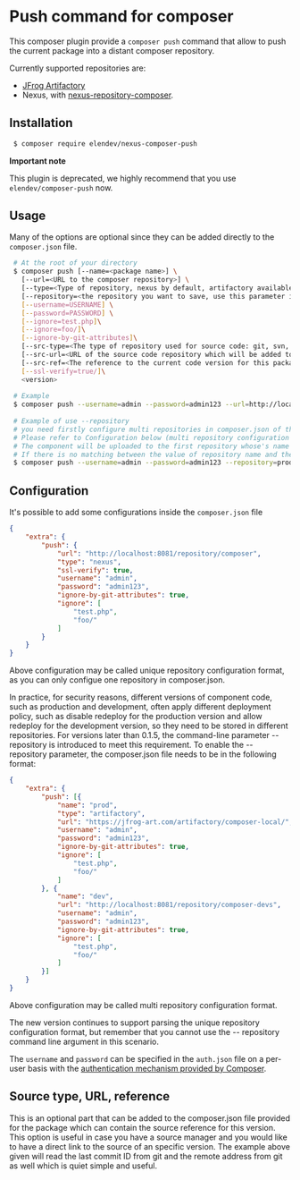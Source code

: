 # Push command for composer
This composer plugin provide a `composer push` command that allow to push the current package into a distant composer repository.

Currently supported repositories are:
 * [JFrog Artifactory](https://jfrog.com/artifactory/)
 * Nexus, with [nexus-repository-composer](https://github.com/sonatype-nexus-community/nexus-repository-composer).

## Installation
```bash
 $ composer require elendev/nexus-composer-push
 ```

**Important note**

This plugin is deprecated, we highly recommend that you use `elendev/composer-push` now.

## Usage
Many of the options are optional since they can be added directly to the `composer.json` file.
```bash
 # At the root of your directory
 $ composer push [--name=<package name>] \
   [--url=<URL to the composer repository>] \
   [--type=<Type of repository, nexus by default, artifactory available too>]
   [--repository=<the repository you want to save, use this parameter if you want to control which repository to upload to by command-line parameter>] \
   [--username=USERNAME] \
   [--password=PASSWORD] \
   [--ignore=test.php]\
   [--ignore=foo/]\
   [--ignore-by-git-attributes]\
   [--src-type=<The type of repository used for source code: git, svn, ... which will be added to source tag of composer package>]\
   [--src-url=<URL of the source code repository which will be added to source tag of composer package>]\
   [--src-ref=<The reference to the current code version for this package which will be added to source tag of composer package>]\
   [--ssl-verify=true/]\
   <version>
   
 # Example 
 $ composer push --username=admin --password=admin123 --url=http://localhost:8081/repository/composer --ignore=test.php --ignore=foo/ --src-type=git --src-url="$(git remote get-url origin)" --src-ref="$(git rev-parse HEAD)" 0.0.1
 
 # Example of use --repository
 # you need firstly configure multi repositories in composer.json of the project.
 # Please refer to Configuration below (multi repository configuration format) for configuration method
 # The component will be uploaded to the first repository whose's name value matching -- repository value
 # If there is no matching between the value of repository name and the value of -- repository, the upload will fail with a prompt
 $ composer push --username=admin --password=admin123 --repository=prod --ignore=test.php --ignore=foo/ 0.0.1
 ```

## Configuration
It's possible to add some configurations inside the `composer.json` file
```json
{
    "extra": {
        "push": {
            "url": "http://localhost:8081/repository/composer",
            "type": "nexus",
            "ssl-verify": true,
            "username": "admin",
            "password": "admin123",
            "ignore-by-git-attributes": true,
            "ignore": [
                "test.php",
                "foo/"
            ]
        }
    }
}
```
Above configuration may be called unique repository configuration format, as you can only configue one repository in composer.json.  

In practice, for security reasons, different versions of component code, such as production and development, often apply different deployment policy, such as disable redeploy for the production version and allow redeploy for the development version, so they need to be stored in different repositories.
For versions later than 0.1.5, the command-line parameter -- repository is introduced to meet this requirement. To enable the -- repository parameter, the composer.json file needs to be in the following format:
```json
{
    "extra": {
        "push": [{
            "name": "prod",
            "type": "artifactory",
            "url": "https://jfrog-art.com/artifactory/composer-local/",
            "username": "admin",
            "password": "admin123",
            "ignore-by-git-attributes": true,
            "ignore": [
                "test.php",
                "foo/"
            ]
        }, {
            "name": "dev",
            "url": "http://localhost:8081/repository/composer-devs",
            "username": "admin",
            "password": "admin123",
            "ignore-by-git-attributes": true,
            "ignore": [
                "test.php",
                "foo/"
            ]
        }]
    }
}
```
Above configuration may be called multi repository configuration format.  

The new version continues to support parsing the unique repository configuration format, but remember that you cannot use the -- repository command line argument in this scenario.  

The `username` and `password` can be specified in the `auth.json` file on a per-user basis with the [authentication mechanism provided by Composer](https://getcomposer.org/doc/articles/http-basic-authentication.md).

## Source type, URL, reference
This is an optional part that can be added to the composer.json file provided for the package which can contain the source reference for this version.
This option is useful in case you have a source manager and you would like to have a direct link to the source of an specific version.
The example above given will read the last commit ID from git and the remote address from git as well which is quiet simple and useful.
